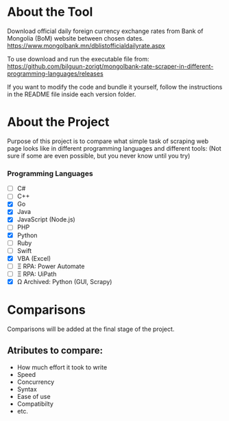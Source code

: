 # About the Tool
Download official daily foreign currency exchange rates from Bank of Mongolia (BoM) website between chosen dates. https://www.mongolbank.mn/dblistofficialdailyrate.aspx

To use download and run the executable file from: https://github.com/bilguun-zorigt/mongolbank-rate-scraper-in-different-programming-languages/releases

If you want to modify the code and bundle it yourself, follow the instructions in the README file inside each version folder.

# About the Project
Purpose of this project is to compare what simple task of scraping web page looks like in different programming languages and different tools: (Not sure if some are even possible, but you never know until you try)
### Programming Languages
- [ ] C#
- [ ] C++
- [x] Go
- [x] Java
- [x] JavaScript (Node.js)
- [ ] PHP
- [x] Python
- [ ] Ruby
- [ ] Swift
- [x] VBA (Excel)
- [ ] Ξ RPA: Power Automate
- [ ] Ξ RPA: UiPath
- [x] Ω Archived: Python (GUI, Scrapy)

# Comparisons
Comparisons will be added at the final stage of the project.

## Atributes to compare:
- How much effort it took to write
- Speed
- Concurrency
- Syntax
- Ease of use
- Compatibilty
- etc.
